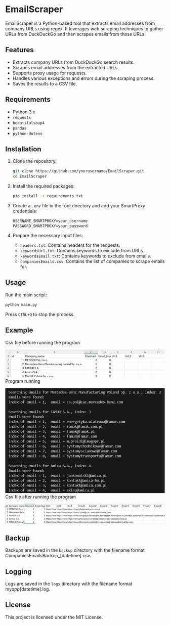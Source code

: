 # EmailScraper

EmailScraper is a Python-based tool that extracts email addresses from company URLs using regex. It leverages web scraping techniques to gather URLs from DuckDuckGo and then scrapes emails from those URLs.

## Features

- Extracts company URLs from DuckDuckGo search results.
- Scrapes email addresses from the extracted URLs.
- Supports proxy usage for requests.
- Handles various exceptions and errors during the scraping process.
- Saves the results to a CSV file.

## Requirements

- Python 3.x
- `requests`
- `beautifulsoup4`
- `pandas`
- `python-dotenv`

## Installation

1. Clone the repository:

   ```sh
   git clone https://github.com/yourusername/EmailScraper.git
   cd EmailScraper
   ```

2. Install the required packages:

   ```sh
   pip install -r requirements.txt
   ```

3. Create a `.env` file in the root directory and add your SmartProxy credentials:

   ```env
   USERNAME_SMARTPROXY=your_username
   PASSWORD_SMARTPROXY=your_password
   ```

4. Prepare the necessary input files:
   - `headers.txt`: Contains headers for the requests.
   - `keywordsUrl.txt`: Contains keywords to exclude from URLs.
   - `keywordsEmail.txt`: Contains keywords to exclude from emails.
   - `CompaniesEmails.csv`: Contains the list of companies to scrape emails for.

## Usage

Run the main script:

```sh
python main.py
```

Press `CTRL+Q` to stop the process.

## Example

Csv file before running the program

![Example Output](photos/before_running_program.png)
Program running

![Example Output](photos\program_running.png)
Csv file after running the program

![Example Output](photos/after_running_program.png)

## Backup

Backups are saved in the `backup` directory with the filename format CompaniesEmailsBackup\_[datetime].csv.

## Logging

Logs are saved in the `logs` directory with the filename format my*app*[datetime].log.

## License

This project is licensed under the MIT License.
